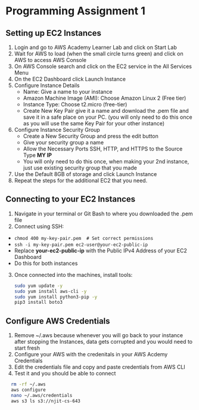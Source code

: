 # Programming Assignment 1


## Setting up EC2 Instances

1. Login and go to AWS Academy Learner Lab and click on Start Lab
2. Wait for AWS to load (when the small circle turns green) and click on AWS to access AWS Console
3. On AWS Console search and click on the EC2 service in the All Services Menu
4. On the EC2 Dashboard click Launch Instance
5. Configure Instance Details
   - Name: Give a name to your instance
   - Amazon Machine Image (AMI): Choose Amazon Linux 2 (Free tier)
   - Instance Type: Choose t2.micro (free-tier)
   - Create New Key Pair give it a name and download the .pem file and save it in a safe place on your PC. (you will only need to do this once as you will use the same Key Pair for your other instance)
6. Configure Instance Security Group
   - Create a New Security Group and press the edit button
   - Give your security group a name
   - Allow the Necessary Ports SSH, HTTP, and HTTPS to the Source Type **MY IP**
   - You will only need to do this once, when making your 2nd instance, just use existing security group that you made
7. Use the Default 8GB of storage and click Launch Instance
8. Repeat the steps for the additional EC2 that you need.

## Connecting to your EC2 Instances
1. Navigate in your terminal or Git Bash to where you downloaded the .pem file
2. Connect using SSH:
  - `chmod 400 my-key-pair.pem  # Set correct permissions`
  - `ssh -i my-key-pair.pem ec2-user@your-ec2-public-ip`
  - Replace **your-ec2-public-ip** with the Public IPv4 Address of your EC2 Dashboard
  - Do this for both instances
3. Once connected into the machines, install tools:
    ```bash
    sudo yum update -y
    sudo yum install aws-cli -y
    sudo yum install python3-pip -y
    pip3 install boto3

## Configure AWS Credentials
1. Remove ~/.aws because whenever you will go back to your instance after stopping the Instances, data gets corrupted and you would need to start fresh
2. Configure your AWS with the credenitals in your AWS Acdemy Credentials
3. Edit the credentials file and copy and paste credentials from AWS CLI
4. Test it and you should be able to connect
  ```bash
    rm -rf ~/.aws
    aws configure
    nano ~/.aws/credentials
    aws s3 ls s3://njit-cs-643
